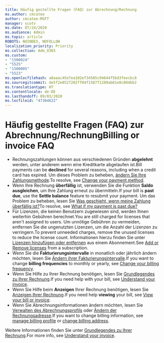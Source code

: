 ```yaml
---
title: Häufig gestellte Fragen (FAQ) zur Abrechnung/Rechnung
ms.author: cmcatee
author: cmcatee-MSFT
manager: scotv
ms.date: 07/24/2020
ms.audience: Admin
ms.topic: article
ROBOTS: NOINDEX, NOFOLLOW
localization_priority: Priority
ms.collection: Adm_O365
ms.custom:
- "1500024"
- "5525"
- "1500005"
- "5523"
ms.openlocfilehash: a8aaac45e7ea102ef34505c94644f5bd3feecbc8
ms.sourcegitcommit: de5f2e8527202ff04f1587f1289ab81e8c804bb2
ms.translationtype: HT
ms.contentlocale: de-DE
ms.lasthandoff: 09/03/2020
ms.locfileid: "47364622"
---
```

# <a name="billing-or-invoice-faq"></a><span data-ttu-id="51d5b-102">Häufig gestellte Fragen (FAQ) zur Abrechnung/Rechnung</span><span class="sxs-lookup"><span data-stu-id="51d5b-102">Billing or invoice FAQ</span></span>

- <span data-ttu-id="51d5b-103">Rechnungszahlungen können aus verschiedenen Gründen **abgelehnt** werden, unter anderem wenn eine Kreditkarte abgelaufen ist.</span><span class="sxs-lookup"><span data-stu-id="51d5b-103">Bill payments can be **declined** for several reasons, including when a credit card has expired.</span></span> <span data-ttu-id="51d5b-104">Um dieses Problem zu beheben, [ändern Sie Ihre Zahlungsmethode](https://docs.microsoft.com/microsoft-365/commerce/billing-and-payments/change-payment-method).</span><span class="sxs-lookup"><span data-stu-id="51d5b-104">To resolve, see [Change your payment method](https://docs.microsoft.com/microsoft-365/commerce/billing-and-payments/change-payment-method).</span></span>
- <span data-ttu-id="51d5b-105">Wenn Ihre Rechnung **überfällig** ist, verwenden Sie die Funktion **Saldo ausgleichen**, um Ihre Zahlung erneut zu übermitteln.</span><span class="sxs-lookup"><span data-stu-id="51d5b-105">If your bill is **past due**, use the **Settle balance** feature to resubmit your payment.</span></span> <span data-ttu-id="51d5b-106">Um das Problem zu beheben, lesen Sie [Was geschieht, wenn meine Zahlung überfällig ist?](https://docs.microsoft.com/microsoft-365/commerce/billing-and-payments/pay-for-your-subscription#what-if-my-credit-card-was-declined-and-my-payment-is-past-due)</span><span class="sxs-lookup"><span data-stu-id="51d5b-106">To resolve, see [What if my payment is past due?](https://docs.microsoft.com/microsoft-365/commerce/billing-and-payments/pay-for-your-subscription#what-if-my-credit-card-was-declined-and-my-payment-is-past-due)</span></span>
- <span data-ttu-id="51d5b-107">Für Lizenzen, die keinen Benutzern zugewiesen sind, werden Ihnen weiterhin Gebühren berechnet.</span><span class="sxs-lookup"><span data-stu-id="51d5b-107">You are still charged for licenses that aren't assigned to users.</span></span> <span data-ttu-id="51d5b-108">Um unnötige Gebühren zu vermeiden, entfernen Sie die ungenutzten Lizenzen, um die Anzahl der Lizenzen zu verringern.</span><span class="sxs-lookup"><span data-stu-id="51d5b-108">To prevent unneeded charges, remove the unused licenses to reduce the license count.</span></span> <span data-ttu-id="51d5b-109">Informationen hierzu finden Sie unter [Lizenzen hinzufügen oder entfernen](https://docs.microsoft.com/alchemyinsights/how-to-add-or-reduce-licenses) aus einem Abonnement.</span><span class="sxs-lookup"><span data-stu-id="51d5b-109">See [Add or Remove licenses](https://docs.microsoft.com/alchemyinsights/how-to-add-or-reduce-licenses) from a subscription.</span></span>
- <span data-ttu-id="51d5b-110">Wenn Sie die **Fakturierungsintervalle** in monatlich oder jährlich ändern möchten, lesen Sie [Ändern ihrer Fakturierungsintervalle](https://docs.microsoft.com/microsoft-365/commerce/billing-and-payments/change-payment-frequency).</span><span class="sxs-lookup"><span data-stu-id="51d5b-110">If you want to change **billing frequencies** to monthly or yearly, see [Change your billing frequency](https://docs.microsoft.com/microsoft-365/commerce/billing-and-payments/change-payment-frequency).</span></span>
- <span data-ttu-id="51d5b-111">Wenn Sie Hilfe zu Ihrer Rechnung benötigen, lesen Sie [Grundlegendes zu Ihrer Rechnung](https://docs.microsoft.com/microsoft-365/commerce/billing-and-payments/understand-your-invoice2).</span><span class="sxs-lookup"><span data-stu-id="51d5b-111">If you need help with your bill, see [Understand your invoice](https://docs.microsoft.com/microsoft-365/commerce/billing-and-payments/understand-your-invoice2).</span></span>
- <span data-ttu-id="51d5b-112">Wenn Sie Hilfe beim **Anzeigen** Ihrer Rechnung benötigen, lesen Sie [Anzeigen Ihrer Rechnung](https://docs.microsoft.com/microsoft-365/commerce/billing-and-payments/view-your-bill-or-invoice).</span><span class="sxs-lookup"><span data-stu-id="51d5b-112">If you need help **viewing** your bill, see [View your bill or invoice](https://docs.microsoft.com/microsoft-365/commerce/billing-and-payments/view-your-bill-or-invoice).</span></span>
- <span data-ttu-id="51d5b-113">Wenn Sie Abrechnungsinformationen ändern möchten, lesen Sie [Verwalten des Abrechnungsprofils](https://docs.microsoft.com/microsoft-365/commerce/billing-and-payments/manage-billing-profiles) oder [Ändern der Rechnungsadresse](https://docs.microsoft.com/microsoft-365/commerce/billing-and-payments/change-your-billing-addresses).</span><span class="sxs-lookup"><span data-stu-id="51d5b-113">If you want to change billing information, see [manage billing profile](https://docs.microsoft.com/microsoft-365/commerce/billing-and-payments/manage-billing-profiles) or [change billing address](https://docs.microsoft.com/microsoft-365/commerce/billing-and-payments/change-your-billing-addresses).</span></span>

<span data-ttu-id="51d5b-114">Weitere Informationen finden Sie unter [Grundlegendes zu Ihrer Rechnung](https://docs.microsoft.com/microsoft-365/commerce/billing-and-payments/understand-your-invoice2).</span><span class="sxs-lookup"><span data-stu-id="51d5b-114">For more info, see [Understand your invoice](https://docs.microsoft.com/microsoft-365/commerce/billing-and-payments/understand-your-invoice2).</span></span>